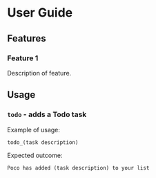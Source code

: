 # User Guide

## Features 

### Feature 1 
Description of feature.

## Usage

### `todo` - adds a Todo task

Example of usage: 

`todo_(task description)`

Expected outcome:

`Poco has added (task description) to your list`

